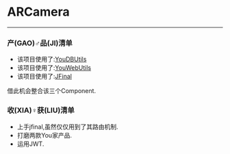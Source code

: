 # ARCamera
- - - 

### 产(GAO)♂品(JI)清单
- 该项目使用了:[YouDBUtils](https://github.com/youyinnn/YouDBUtils)
- 该项目使用了:[YouWebUtils](https://github.com/youyinnn/YouWebUtils)
- 该项目使用了:[JFinal](https://github.com/jfinal/jfinal)

借此机会整合该三个Component.

### 收(XIA)♀获(LIU)清单

- 上手jfinal,虽然仅仅用到了其路由机制.
- 打磨两款You家产品.
- 运用JWT. 